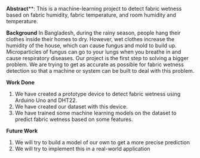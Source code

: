 ****Abstract******:
This is a machine-learning project to detect fabric wetness based on fabric humidity, fabric temperature, and room humidity and temperature. 


**Background**
In Bangladesh, during the rainy season, people hang their clothes inside their homes to dry. However, wet clothes increase the humidity of the house, which can cause fungus and mold to build up.
Microparticles of fungus can go to your lungs when you breathe in and cause respiratory diseases. Our project is the first step to solving a bigger problem. We are trying to 
get as accurate as possible for fabric wetness detection so that a machine or system can be built to deal with this problem.

**Work Done**
1. We have created a prototype device to detect fabric wetness using Arduino Uno and DHT22.
2. We have created our dataset with this device.
3. We have trained some machine learning models on the dataset to predict fabric wetness based on some features.

**Future Work**
1. We will try to build a model of our own to get a more precise prediction
2. We will try to implement this in a real-world application
